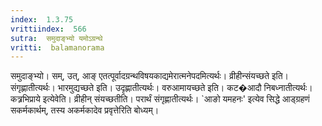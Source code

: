 ```yaml
---
index:  1.3.75
vrittiindex:  566
sutra:  समुदाङ्भ्यो यमोऽग्रन्थे
vritti:  balamanorama 
---
```


समुदाङ्भ्यो। सम्, उत्, आङ् एतत्पूर्वादग्रन्थविषयकाद्यमेरात्मनेपदमित्यर्थः। व्रीहीन्संयच्छते इति। संगृह्णातीत्यर्थः। भारमुद्यच्छते इति। उदृह्णातीत्यर्थः। वरुआमायच्छते इति। कट�आदौ निबध्नातीत्यर्थः। कत्र्रभिप्राये इत्येवेति। व्रीहीन् संयच्छतीति। परार्थं संगृह्णातीत्यर्थः। `आङो यमहनः' इत्येव सिद्धे आड्ग्रहणं सकर्मकार्थम्, तस्य अकर्मकादेव प्रवृत्तेरिति बोध्यम्।


